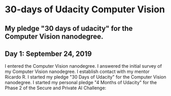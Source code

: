 
# 30-days of Udacity Computer Vision


## My pledge "30 days of udacity" for the Computer Vision nanodegree.


## Day 1: September 24, 2019


I entered the Computer Vision nanodegree.
I answered the initial survey of my Computer Vision nanodegree.
I establish contact with my mentor Ricardo R.
I started my pledge "30 Days of Udacity" for the Computer Vision nanodegree.
I started my personal pledge "4 Months of Udacity" for the Phase 2 of the Secure and Private AI Challenge:
